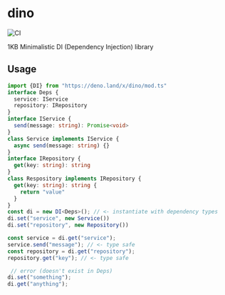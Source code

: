 # dino 
![CI](https://github.com/keroxp/dino/workflows/CI/badge.svg)

1KB Minimalistic DI (Dependency Injection) library

## Usage

```ts
import {DI} from "https://deno.land/x/dino/mod.ts"
interface Deps {
  service: IService
  repository: IRepository
}
interface IService {
  send(message: string): Promise<void>
}
class Service implements IService {
  async send(message: string) {}
}
interface IRepository {
  get(key: string): string
}
class Respository implements IRepository {
  get(key: string): string {
    return "value"
  }
}
const di = new DI<Deps>(); // <- instantiate with dependency types
di.set("service", new Service())
di.set("repository", new Repository())

const service = di.get("service"); 
service.send("message"); // <- type safe
const repository = di.get("repository"); 
repository.get("key"); // <- type safe

 // error (doesn't exist in Deps)
di.set("something");
di.get("anything");
```